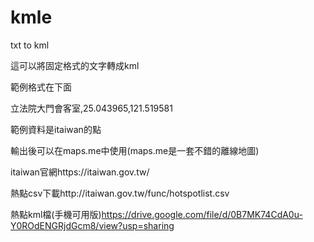 # kmle
txt to kml

這可以將固定格式的文字轉成kml

範例格式在下面

立法院大門會客室,25.043965,121.519581


範例資料是itaiwan的點

輸出後可以在maps.me中使用(maps.me是一套不錯的離線地圖)

itaiwan官網https://itaiwan.gov.tw/

熱點csv下載http://itaiwan.gov.tw/func/hotspotlist.csv

熱點kml檔(手機可用版)https://drive.google.com/file/d/0B7MK74CdA0u-Y0ROdENGRjdGcm8/view?usp=sharing
